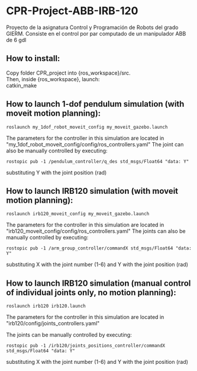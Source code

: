 # CPR-Project-ABB-IRB-120

Proyecto de la asignatura Control y Programación de Robots del grado GIERM. Consiste en el control por par computado de un manipulador ABB de 6 gdl

## How to install:

Copy folder CPR_project into {ros_workspace}/src.  
Then, inside {ros_workspace}, launch:  
    catkin_make

## How to launch 1-dof pendulum simulation (with moveit motion planning):

	roslaunch my_1dof_robot_moveit_config my_moveit_gazebo.launch  
The parameters for the controller in this simulation are located in "my_1dof_robot_moveit_config/config/ros_controllers.yaml"
The joint can also be manually controlled by executing:  

	rostopic pub -1 /pendulum_controller/q_des std_msgs/Float64 "data: Y"

substituting Y with the joint position (rad)

## How to launch IRB120 simulation (with moveit motion planning):

	roslaunch irb120_moveit_config my_moveit_gazebo.launch  
The parameters for the controller in this simulation are located in "irb120_moveit_config/config/ros_controllers.yaml"
The joints can also be manually controlled by executing:  

	rostopic pub -1 /arm_group_controller/commandX std_msgs/Float64 "data: Y"

substituting X with the joint number (1-6) and Y with the joint position (rad)

## How to launch IRB120 simulation (manual control of individual joints only, no motion planning):

	roslaunch irb120 irb120.launch
The parameters for the controller in this simulation are located in "irb120/config/joints_controllers.yaml"  

The joints can be manually controlled by executing:  

	rostopic pub -1 /irb120/joints_positions_controller/commandX std_msgs/Float64 "data: Y"

substituting X with the joint number (1-6) and Y with the joint position (rad)
